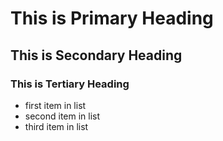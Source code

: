 # This is Primary Heading
## This is Secondary Heading
### This is Tertiary Heading
* first item in list
* second item in list
* third item in list
